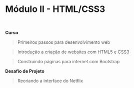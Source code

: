 # Módulo II - HTML/CSS3

<br />

**Curso**

> Primeiros passos para desenvolvimento web



> Introdução a criação de websites com HTML5 e CSS3



> Construindo páginas para internet com Bootstrap



**Desafio de Projeto**

> Recriando a interface do Netflix


